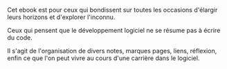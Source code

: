 Cet ebook est pour ceux qui bondissent sur toutes les occasions d'élargir leurs horizons et d'explorer l'inconnu. 

Ceux qui pensent que le développement logiciel ne se résume pas à écrire du code.

Il s'agit de l'organisation de divers notes, marques pages, liens, réflexion, enfin ce que l'on peut vivre au cours d'une carrière dans le logiciel.